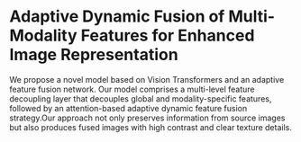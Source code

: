 # Adaptive Dynamic Fusion of Multi-Modality Features for Enhanced Image Representation
We propose a novel model based on Vision Transformers and an adaptive feature fusion network. Our model comprises a multi-level feature decoupling layer that decouples global and modality-specific features, followed by an attention-based adaptive dynamic feature fusion strategy.Our approach not only preserves information from source images but also produces fused images with high contrast and clear texture details.
